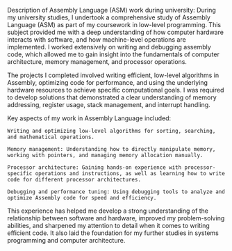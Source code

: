 Description of Assembly Language (ASM) work during university:
During my university studies, I undertook a comprehensive study of Assembly Language (ASM) as part of my coursework in low-level programming. This subject provided me with a deep understanding of how computer hardware interacts with software, and how machine-level operations are implemented. I worked extensively on writing and debugging assembly code, which allowed me to gain insight into the fundamentals of computer architecture, memory management, and processor operations.

The projects I completed involved writing efficient, low-level algorithms in Assembly, optimizing code for performance, and using the underlying hardware resources to achieve specific computational goals. I was required to develop solutions that demonstrated a clear understanding of memory addressing, register usage, stack management, and interrupt handling.

Key aspects of my work in Assembly Language included:

    Writing and optimizing low-level algorithms for sorting, searching, and mathematical operations.

    Memory management: Understanding how to directly manipulate memory, working with pointers, and managing memory allocation manually.

    Processor architecture: Gaining hands-on experience with processor-specific operations and instructions, as well as learning how to write code for different processor architectures.

    Debugging and performance tuning: Using debugging tools to analyze and optimize Assembly code for speed and efficiency.

This experience has helped me develop a strong understanding of the relationship between software and hardware, improved my problem-solving abilities, and sharpened my attention to detail when it comes to writing efficient code. It also laid the foundation for my further studies in systems programming and computer architecture.
